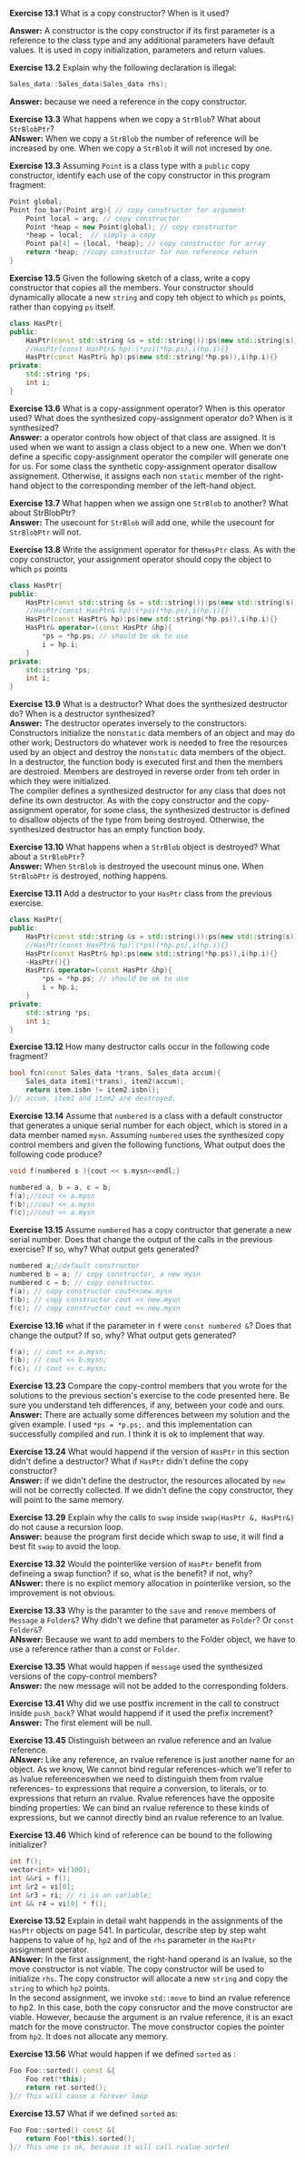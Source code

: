 **Exercise 13.1** What is a copy constructor? When is it used?<br />

**Answer:** A constructor is the copy constructor if its first parameter is a reference to the class type and any additional parameters have default values. It is used in copy initialization, parameters and return values.


**Exercise 13.2** Explain why the following declaration is illegal:
```cpp
Sales_data::Sales_data(Sales_data rhs);
```
**Answer:** because we need a reference in the copy constructor.


**Exercise 13.3** What happens when we copy a `StrBlob`? What about `StrBlobPtr`?<br />
**ANswer:** When we copy a `StrBlob` the number of reference will be increased by one. When we copy a `StrBlob` it will not incresed by one.


**Exercise 13.3** Assuming `Point` is a class type with a `public` copy constructor, identify each use of the copy constructor in this program fragment:
```cpp
Point global;
Point foo_bar(Point arg){ // copy constructor for argument
    Point local = arg; // copy constructor
    Point *heap = new Point(global); // copy constructor
    *heap = local;  // simply a copy
    Point pa[4] = {local, *heap}; // copy constructor for array
    return *heap; //copy constructor for non reference return 
}
```


**Exercise 13.5** Given the following sketch of a class, write a copy constructor that copies all the members. Your constructor should dynamically allocate a new `string` and copy teh object to which `ps` points, rather than copying `ps` itself.
```cpp
class HasPtr{
public:
    HasPtr(const std::string &s = std::string()):ps(new std::string(s)),i(0) {}
    //HasPtr(const HasPtr& hp):(*ps)(*hp.ps),i(hp.i){}
    HasPtr(const HasPtr& hp):ps(new std::string(*hp.ps)),i(hp.i){}
private:
    std::string *ps;
    int i;
}
```


**Exercise 13.6** What is a copy-assignment operator? When is this operator used? What does the synthesized copy-assignment operator do? When is it synthesized?<br />
**Answer:** a operator controls how object of that class are assigned. It is used when we want to assign a class object to a new one. When we don't define a specific copy-assignment operator the compiler will generate one for us. For some class the synthetic copy-assignment operator disallow assignement. Otherwise, it assigns each non `static` member of the right-hand object to the corresponding member of the left-hand object.


**Exercise 13.7** What happen when we assign one `StrBlob` to another? What about StrBlobPtr?<br />
**Answer:** The usecount for `StrBlob` will add one, while the usecount for `StrBlobPtr` will not.


**Exercise 13.8** Write the assignment operator for the`HasPtr` class. As with the copy constructor, your assignment operator should copy the object to which `ps` points<br />
```cpp
class HasPtr{
public:
    HasPtr(const std::string &s = std::string()):ps(new std::string(s)),i(0) {}
    //HasPtr(const HasPtr& hp):(*ps)(*hp.ps),i(hp.i){}
    HasPtr(const HasPtr& hp):ps(new std::string(*hp.ps)),i(hp.i){}
    HasPtr& operator=(const HasPtr &hp){
        *ps = *hp.ps; // should be ok to use
        i = hp.i;
    }
private:
    std::string *ps;
    int i;
}
```


**Exercise 13.9** What is a destructor? What does the synthesized destructor do? When is a destructor synthesized?<br />
**Answer:** The destructor operates inversely to the constructors: Constructors initialize the non`static` data members of an object and may do other work; Destructors do whatever work is needed to free the resources used by an object and destroy the non`static` data members of the object.<br />
In a destructor, the function body is executed first and then the members are destroied. Members are destroyed in reverse order from teh order in which they were initialized.<br />
The compiler defines a synthesized destructor for any class that does not define its own destructor. As with the copy constructor and the copy-assignment operator, for some class, the synthesized destructor is defined to disallow objects of the type from being destroyed. Otherwise, the synthesized destructor has an empty function body.


**Exercise 13.10** What happens when a `StrBlob` object is destroyed? What about a `StrBlobPtr`?<br />
**Answer:** When `StrBlob` is destroyed the usecount minus one. When `StrBlobPtr` is destroyed, nothing happens.



**Exercise 13.11** Add a destructor to your `HasPtr` class from the previous exercise.
```cpp
class HasPtr{
public:
    HasPtr(const std::string &s = std::string()):ps(new std::string(s)),i(0) {}
    //HasPtr(const HasPtr& hp):(*ps)(*hp.ps),i(hp.i){}
    HasPtr(const HasPtr& hp):ps(new std::string(*hp.ps)),i(hp.i){}
    ~HasPtr(){}
    HasPtr& operator=(const HasPtr &hp){
        *ps = *hp.ps; // should be ok to use
        i = hp.i;
    }
private:
    std::string *ps;
    int i;
}
```


**Exercise 13.12** How many destructor calls occur in the following code fragment?
```cpp
bool fcn(const Sales_data *trans, Sales_data accum){
    Sales_data item1(*trans), item2(accum);
    return item.isbn != item2.isbn();
}// accum, item1 and item2 are destroyed.
```


**Exercise 13.14** Assume that `numbered` is a class with a default constructor that generates a unique serial number for each object, which is stored in a data member named `mysn`. Assuming `numbered` uses the synthesized copy control members and given the following functions, What output does the following code produce?
```cpp
void f(numbered s ){cout << s.mysn<<endl;}

numbered a, b = a, c = b;
f(a);//cout << a.mysn
f(b);//cout << a.mysn
f(c);//cout << a.mysn
```


**Exercise 13.15** Assume `numbered` has a copy contructor that generate a new serial number. Does that change the output of the calls in the previous exercise? If so, why? What output gets generated?
```cpp
numbered a;//default constructor
numbered b = a; // copy constructor, a new mysn
numbered c = b; // copy constructor.
f(a); // copy constructor cout<<new.mysn
f(b); // copy constructor cout << new.mysn
f(c); // copy constructor cout << new.mysn
```


**Exercise 13.16** what if the parameter in `f` were `const numbered &`? Does that change the output? If so, why? What output gets generated?
```cpp
f(a); // cout << a.mysn;
f(b); // cout << b.mysn;
f(c); // cout << c.mysn;
```


**Exercise 13.23** Compare the copy-control members that you wrote for the solutions to the previous section's exercise to the code presented here. Be sure you understand teh differences, if any, between your code and ours.<br />
**Answer:** There are actually some differences between my solution and the given example. I used `*ps = *p.ps;`. and this implementation can successfully compiled and run. I think it is ok to implement that way. 


**Exercise 13.24** What would happend if the version of `HasPtr` in this section didn't define a destructor? What if `HasPtr` didn't define the copy constructor?<br />
**Answer:** if we didn't define the destructor, the resources allocated by `new` will not be correctly collected. If we didn't define the copy constructor, they will point to the same memory.


**Exercise 13.29** Explain why the calls to `swap` inside `swap(HasPtr &, HasPtr&)` do not cause a recursion loop.<br />
**Answer:** beause the program first decide which swap to use, it will find a best fit `swap` to avoid the loop.


**Exercise 13.32** Would the pointerlike version of `HasPtr` benefit from defineing a swap function? if so, what is the benefit? if not, why? <br />
**ANswer:** there is no explict memory allocation in pointerlike version, so the improvement is not obvious.


**Exercise 13.33** Why is the paramter to the `save` and `remove` members of `Message` a `Folder&`? Why didn't we define that parameter as `Folder`? Or `const Folder&`? <br />
**ANswer:** Because we want to add members to the Folder object, we have to use a reference rather than a const or `Folder`.


**Exercise 13.35** What would happen if `message` used the synthesized versions of the copy-control members?<br />
**Answer:** the new message will not be added to the corresponding folders.


**Exercise 13.41** Why did we use postfix increment in the call to construct inside `push_back`? What would happend if it used the prefix increment?<br />
**Answer:** The first element will be null.


**Exercise 13.45** Distinguish between an rvalue reference and an lvalue reference.<br />
**ANswer:** Like any reference, an rvalue reference is just another name for an object. As we know, We cannot bind regular references-which we'll refer to as lvalue refereenceswhen we need to distinguish them from rvalue references- to expressions that require a conversion, to literals, or to expressions that return an rvalue. Rvalue references have the opposite binding properties: We can bind an rvalue reference to these kinds of expressions, but we cannot directly bind an rvalue reference to an lvalue.


**Exercise 13.46** Which kind of reference can be bound to the following initializer?
```cpp
int f();
vector<int> vi(100);
int &&ri = f();
int &r2 = vi[0];
int &r3 = ri; // ri is an variable;
int && r4 = vi[0] * f();
```

**Exercise 13.52** Explain in detail waht happends in the assignments of the `HasPtr` objects on page 541. In particular, describe step by step waht happens to value of `hp`, `hp2` and of the `rhs` parameter in the `HasPtr` assignment operator.<br />
**ANswer:** In the first assignment, the right-hand operand is an lvalue, so the move constructor is not viable. The copy constructor will be used to initialize `rhs`. The copy constructor will allocate a new `string` and copy the `string` to which `hp2` points.<br />
In the second assignment, we invoke `std::move` to bind an rvalue reference to hp2. In this case, both the copy consructor and the move constructor are viable. However, because the argument is an rvalue reference, it is an exact match for the move constructor. The move constructor copies the pointer from `hp2`. It does not allocate any memory.


**Exercise 13.56** What would happen if we defined `sorted` as :
```cpp
Foo Foo::sorted() const &{
    Foo ret(*this);
    return ret.sorted();
}// This will cause a forever loop
```


**Exercise 13.57** What if we defined `sorted` as:
```cpp
Foo Foo::sorted() const &{
    return Foo(*this).sorted();
}// This one is ok, because it will call rvalue sorted
```




